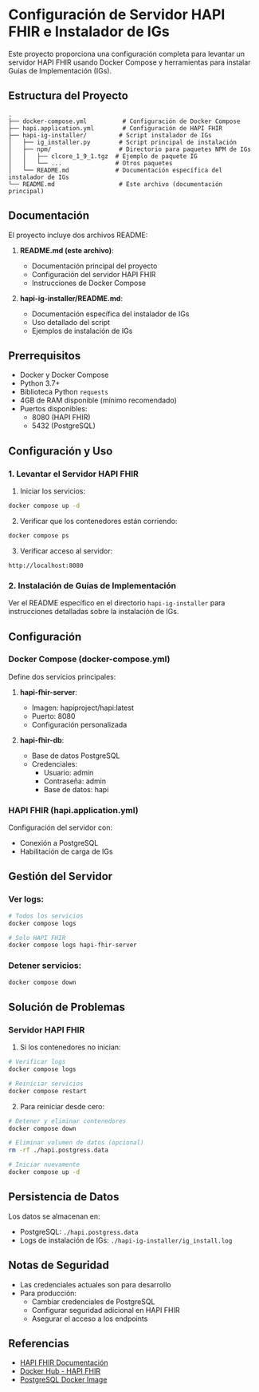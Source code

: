 # Configuración de Servidor HAPI FHIR e Instalador de IGs

Este proyecto proporciona una configuración completa para levantar un servidor HAPI FHIR usando Docker Compose y herramientas para instalar Guías de Implementación (IGs).

## Estructura del Proyecto

```
.
├── docker-compose.yml          # Configuración de Docker Compose
├── hapi.application.yml        # Configuración de HAPI FHIR
├── hapi-ig-installer/         # Script instalador de IGs
│   ├── ig_installer.py        # Script principal de instalación
│   ├── npm/                   # Directorio para paquetes NPM de IGs
│   │   ├── clcore_1_9_1.tgz  # Ejemplo de paquete IG
│   │   └── ...               # Otros paquetes
│   └── README.md             # Documentación específica del instalador de IGs
└── README.md                  # Este archivo (documentación principal)
```

## Documentación

El proyecto incluye dos archivos README:

1. **README.md (este archivo)**:

   - Documentación principal del proyecto
   - Configuración del servidor HAPI FHIR
   - Instrucciones de Docker Compose

2. **hapi-ig-installer/README.md**:
   - Documentación específica del instalador de IGs
   - Uso detallado del script
   - Ejemplos de instalación de IGs

## Prerrequisitos

- Docker y Docker Compose
- Python 3.7+
- Biblioteca Python `requests`
- 4GB de RAM disponible (mínimo recomendado)
- Puertos disponibles:
  - 8080 (HAPI FHIR)
  - 5432 (PostgreSQL)

## Configuración y Uso

### 1. Levantar el Servidor HAPI FHIR

1. Iniciar los servicios:

```bash
docker compose up -d
```

2. Verificar que los contenedores están corriendo:

```bash
docker compose ps
```

3. Verificar acceso al servidor:

```
http://localhost:8080
```

### 2. Instalación de Guías de Implementación

Ver el README específico en el directorio `hapi-ig-installer` para instrucciones detalladas sobre la instalación de IGs.

## Configuración

### Docker Compose (docker-compose.yml)

Define dos servicios principales:

1. **hapi-fhir-server**:

   - Imagen: hapiproject/hapi:latest
   - Puerto: 8080
   - Configuración personalizada

2. **hapi-fhir-db**:
   - Base de datos PostgreSQL
   - Credenciales:
     - Usuario: admin
     - Contraseña: admin
     - Base de datos: hapi

### HAPI FHIR (hapi.application.yml)

Configuración del servidor con:

- Conexión a PostgreSQL
- Habilitación de carga de IGs

## Gestión del Servidor

### Ver logs:

```bash
# Todos los servicios
docker compose logs

# Solo HAPI FHIR
docker compose logs hapi-fhir-server
```

### Detener servicios:

```bash
docker compose down
```

## Solución de Problemas

### Servidor HAPI FHIR

1. Si los contenedores no inician:

```bash
# Verificar logs
docker compose logs

# Reiniciar servicios
docker compose restart
```

2. Para reiniciar desde cero:

```bash
# Detener y eliminar contenedores
docker compose down

# Eliminar volumen de datos (opcional)
rm -rf ./hapi.postgress.data

# Iniciar nuevamente
docker compose up -d
```

## Persistencia de Datos

Los datos se almacenan en:

- PostgreSQL: `./hapi.postgress.data`
- Logs de instalación de IGs: `./hapi-ig-installer/ig_install.log`

## Notas de Seguridad

- Las credenciales actuales son para desarrollo
- Para producción:
  - Cambiar credenciales de PostgreSQL
  - Configurar seguridad adicional en HAPI FHIR
  - Asegurar el acceso a los endpoints

## Referencias

- [HAPI FHIR Documentación](https://hapifhir.io/)
- [Docker Hub - HAPI FHIR](https://hub.docker.com/r/hapiproject/hapi)
- [PostgreSQL Docker Image](https://hub.docker.com/_/postgres)

